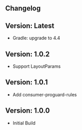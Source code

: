 Changelog
--------------------------------

Version: Latest
--------------------------------
- Gradle: upgrade to 4.4

Version: 1.0.2
--------------------------------
- Support LayoutParams

Version: 1.0.1
--------------------------------
- Add consumer-proguard-rules

Version: 1.0.0
--------------------------------
- Initial Build